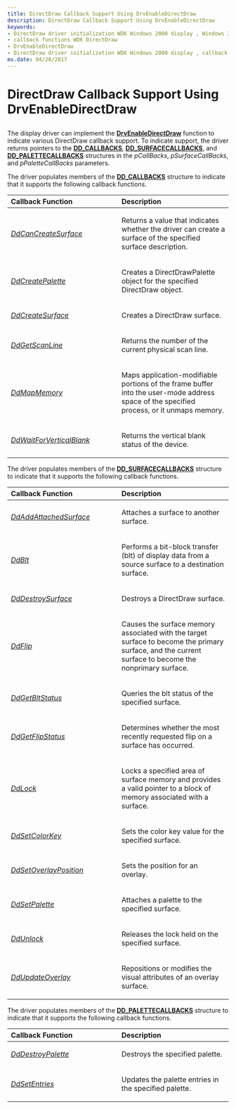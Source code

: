 ```yaml
---
title: DirectDraw Callback Support Using DrvEnableDirectDraw
description: DirectDraw Callback Support Using DrvEnableDirectDraw
keywords:
- DirectDraw driver initialization WDK Windows 2000 display , Windows 2000
- callback functions WDK DirectDraw
- DrvEnableDirectDraw
- DirectDraw driver initialization WDK Windows 2000 display , callback functions
ms.date: 04/20/2017
---
```


# DirectDraw Callback Support Using DrvEnableDirectDraw


## <span id="ddk_directdraw_callback_support_using_drvenabledirectdraw_gg"></span><span id="DDK_DIRECTDRAW_CALLBACK_SUPPORT_USING_DRVENABLEDIRECTDRAW_GG"></span>


The display driver can implement the [**DrvEnableDirectDraw**](/windows/win32/api/winddi/nf-winddi-drvenabledirectdraw) function to indicate various DirectDraw callback support. To indicate support, the driver returns pointers to the [**DD\_CALLBACKS**](/windows/win32/api/ddrawint/ns-ddrawint-dd_callbacks), [**DD\_SURFACECALLBACKS**](/windows/win32/api/ddrawint/ns-ddrawint-dd_surfacecallbacks), and [**DD\_PALETTECALLBACKS**](/windows/win32/api/ddrawint/ns-ddrawint-dd_palettecallbacks) structures in the *pCallBacks*, *pSurfaceCallBacks*, and *pPaletteCallBacks* parameters.

The driver populates members of the [**DD\_CALLBACKS**](/windows/win32/api/ddrawint/ns-ddrawint-dd_callbacks) structure to indicate that it supports the following callback functions.

<table>
<colgroup>
<col width="50%" />
<col width="50%" />
</colgroup>
<thead>
<tr class="header">
<th align="left">Callback Function</th>
<th align="left">Description</th>
</tr>
</thead>
<tbody>
<tr class="odd">
<td align="left"><p><a href="/previous-versions/windows/hardware/drivers/ff549213(v=vs.85)" data-raw-source="[&lt;em&gt;DdCanCreateSurface&lt;/em&gt;](/previous-versions/windows/hardware/drivers/ff549213(v=vs.85))"><em>DdCanCreateSurface</em></a></p></td>
<td align="left"><p>Returns a value that indicates whether the driver can create a surface of the specified surface description.</p></td>
</tr>
<tr class="even">
<td align="left"><p><a href="/windows/win32/api/ddrawint/nc-ddrawint-pdd_createpalette" data-raw-source="[&lt;em&gt;DdCreatePalette&lt;/em&gt;](/windows/win32/api/ddrawint/nc-ddrawint-pdd_createpalette)"><em>DdCreatePalette</em></a></p></td>
<td align="left"><p>Creates a DirectDrawPalette object for the specified DirectDraw object.</p></td>
</tr>
<tr class="odd">
<td align="left"><p><a href="/previous-versions/windows/hardware/drivers/ff549263(v=vs.85)" data-raw-source="[&lt;em&gt;DdCreateSurface&lt;/em&gt;](/previous-versions/windows/hardware/drivers/ff549263(v=vs.85))"><em>DdCreateSurface</em></a></p></td>
<td align="left"><p>Creates a DirectDraw surface.</p></td>
</tr>
<tr class="even">
<td align="left"><p><a href="/windows/win32/api/ddrawint/nc-ddrawint-pdd_getscanline" data-raw-source="[&lt;em&gt;DdGetScanLine&lt;/em&gt;](/windows/win32/api/ddrawint/nc-ddrawint-pdd_getscanline)"><em>DdGetScanLine</em></a></p></td>
<td align="left"><p>Returns the number of the current physical scan line.</p></td>
</tr>
<tr class="odd">
<td align="left"><p><a href="/windows/win32/api/ddrawint/nc-ddrawint-pdd_mapmemory" data-raw-source="[&lt;em&gt;DdMapMemory&lt;/em&gt;](/windows/win32/api/ddrawint/nc-ddrawint-pdd_mapmemory)"><em>DdMapMemory</em></a></p></td>
<td align="left"><p>Maps application-modifiable portions of the frame buffer into the user-mode address space of the specified process, or it unmaps memory.</p></td>
</tr>
<tr class="even">
<td align="left"><p><a href="/windows/win32/api/ddrawint/nc-ddrawint-pdd_waitforverticalblank" data-raw-source="[&lt;em&gt;DdWaitForVerticalBlank&lt;/em&gt;](/windows/win32/api/ddrawint/nc-ddrawint-pdd_waitforverticalblank)"><em>DdWaitForVerticalBlank</em></a></p></td>
<td align="left"><p>Returns the vertical blank status of the device.</p></td>
</tr>
</tbody>
</table>

 

The driver populates members of the [**DD\_SURFACECALLBACKS**](/windows/win32/api/ddrawint/ns-ddrawint-dd_surfacecallbacks) structure to indicate that it supports the following callback functions.

<table>
<colgroup>
<col width="50%" />
<col width="50%" />
</colgroup>
<thead>
<tr class="header">
<th align="left">Callback Function</th>
<th align="left">Description</th>
</tr>
</thead>
<tbody>
<tr class="odd">
<td align="left"><p><a href="/windows/win32/api/ddrawint/nc-ddrawint-pdd_surfcb_addattachedsurface" data-raw-source="[&lt;em&gt;DdAddAttachedSurface&lt;/em&gt;](/windows/win32/api/ddrawint/nc-ddrawint-pdd_surfcb_addattachedsurface)"><em>DdAddAttachedSurface</em></a></p></td>
<td align="left"><p>Attaches a surface to another surface.</p></td>
</tr>
<tr class="even">
<td align="left"><p><a href="/windows/win32/api/ddrawint/nc-ddrawint-pdd_surfcb_blt" data-raw-source="[&lt;em&gt;DdBlt&lt;/em&gt;](/windows/win32/api/ddrawint/nc-ddrawint-pdd_surfcb_blt)"><em>DdBlt</em></a></p></td>
<td align="left"><p>Performs a bit-block transfer (blt) of display data from a source surface to a destination surface.</p></td>
</tr>
<tr class="odd">
<td align="left"><p><a href="/windows/win32/api/ddrawint/nc-ddrawint-pdd_surfcb_destroysurface" data-raw-source="[&lt;em&gt;DdDestroySurface&lt;/em&gt;](/windows/win32/api/ddrawint/nc-ddrawint-pdd_surfcb_destroysurface)"><em>DdDestroySurface</em></a></p></td>
<td align="left"><p>Destroys a DirectDraw surface.</p></td>
</tr>
<tr class="even">
<td align="left"><p><a href="/windows/win32/api/ddrawint/nc-ddrawint-pdd_surfcb_flip" data-raw-source="[&lt;em&gt;DdFlip&lt;/em&gt;](/windows/win32/api/ddrawint/nc-ddrawint-pdd_surfcb_flip)"><em>DdFlip</em></a></p></td>
<td align="left"><p>Causes the surface memory associated with the target surface to become the primary surface, and the current surface to become the nonprimary surface.</p></td>
</tr>
<tr class="odd">
<td align="left"><p><a href="/windows/win32/api/ddrawint/nc-ddrawint-pdd_surfcb_getbltstatus" data-raw-source="[&lt;em&gt;DdGetBltStatus&lt;/em&gt;](/windows/win32/api/ddrawint/nc-ddrawint-pdd_surfcb_getbltstatus)"><em>DdGetBltStatus</em></a></p></td>
<td align="left"><p>Queries the blt status of the specified surface.</p></td>
</tr>
<tr class="even">
<td align="left"><p><a href="/windows/win32/api/ddrawint/nc-ddrawint-pdd_surfcb_getflipstatus" data-raw-source="[&lt;em&gt;DdGetFlipStatus&lt;/em&gt;](/windows/win32/api/ddrawint/nc-ddrawint-pdd_surfcb_getflipstatus)"><em>DdGetFlipStatus</em></a></p></td>
<td align="left"><p>Determines whether the most recently requested flip on a surface has occurred.</p></td>
</tr>
<tr class="odd">
<td align="left"><p><a href="/windows/win32/api/ddrawint/nc-ddrawint-pdd_surfcb_lock" data-raw-source="[&lt;em&gt;DdLock&lt;/em&gt;](/windows/win32/api/ddrawint/nc-ddrawint-pdd_surfcb_lock)"><em>DdLock</em></a></p></td>
<td align="left"><p>Locks a specified area of surface memory and provides a valid pointer to a block of memory associated with a surface.</p></td>
</tr>
<tr class="even">
<td align="left"><p><a href="/windows/win32/api/ddrawint/nc-ddrawint-pdd_surfcb_setcolorkey" data-raw-source="[&lt;em&gt;DdSetColorKey&lt;/em&gt;](/windows/win32/api/ddrawint/nc-ddrawint-pdd_surfcb_setcolorkey)"><em>DdSetColorKey</em></a></p></td>
<td align="left"><p>Sets the color key value for the specified surface.</p></td>
</tr>
<tr class="odd">
<td align="left"><p><a href="/windows/win32/api/ddrawint/nc-ddrawint-pdd_surfcb_setoverlayposition" data-raw-source="[&lt;em&gt;DdSetOverlayPosition&lt;/em&gt;](/windows/win32/api/ddrawint/nc-ddrawint-pdd_surfcb_setoverlayposition)"><em>DdSetOverlayPosition</em></a></p></td>
<td align="left"><p>Sets the position for an overlay.</p></td>
</tr>
<tr class="even">
<td align="left"><p><a href="/windows/win32/api/ddrawint/nc-ddrawint-pdd_surfcb_setpalette" data-raw-source="[&lt;em&gt;DdSetPalette&lt;/em&gt;](/windows/win32/api/ddrawint/nc-ddrawint-pdd_surfcb_setpalette)"><em>DdSetPalette</em></a></p></td>
<td align="left"><p>Attaches a palette to the specified surface.</p></td>
</tr>
<tr class="odd">
<td align="left"><p><a href="/windows/win32/api/ddrawint/nc-ddrawint-pdd_surfcb_unlock" data-raw-source="[&lt;em&gt;DdUnlock&lt;/em&gt;](/windows/win32/api/ddrawint/nc-ddrawint-pdd_surfcb_unlock)"><em>DdUnlock</em></a></p></td>
<td align="left"><p>Releases the lock held on the specified surface.</p></td>
</tr>
<tr class="even">
<td align="left"><p><a href="/windows/win32/api/ddrawint/nc-ddrawint-pdd_surfcb_updateoverlay" data-raw-source="[&lt;em&gt;DdUpdateOverlay&lt;/em&gt;](/windows/win32/api/ddrawint/nc-ddrawint-pdd_surfcb_updateoverlay)"><em>DdUpdateOverlay</em></a></p></td>
<td align="left"><p>Repositions or modifies the visual attributes of an overlay surface.</p></td>
</tr>
</tbody>
</table>

 

The driver populates members of the [**DD\_PALETTECALLBACKS**](/windows/win32/api/ddrawint/ns-ddrawint-dd_palettecallbacks) structure to indicate that it supports the following callback functions.

<table>
<colgroup>
<col width="50%" />
<col width="50%" />
</colgroup>
<thead>
<tr class="header">
<th align="left">Callback Function</th>
<th align="left">Description</th>
</tr>
</thead>
<tbody>
<tr class="odd">
<td align="left"><p><a href="/windows/win32/api/ddrawint/nc-ddrawint-pdd_palcb_destroypalette" data-raw-source="[&lt;em&gt;DdDestroyPalette&lt;/em&gt;](/windows/win32/api/ddrawint/nc-ddrawint-pdd_palcb_destroypalette)"><em>DdDestroyPalette</em></a></p></td>
<td align="left"><p>Destroys the specified palette.</p></td>
</tr>
<tr class="even">
<td align="left"><p><a href="/windows/win32/api/ddrawint/nc-ddrawint-pdd_palcb_setentries" data-raw-source="[&lt;em&gt;DdSetEntries&lt;/em&gt;](/windows/win32/api/ddrawint/nc-ddrawint-pdd_palcb_setentries)"><em>DdSetEntries</em></a></p></td>
<td align="left"><p>Updates the palette entries in the specified palette.</p></td>
</tr>
</tbody>
</table>

 

